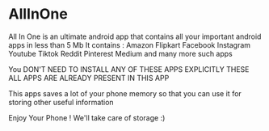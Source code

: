 # AllInOne

All In One is an ultimate android app that contains all your important android apps in less than 5 Mb
It contains :
 Amazon
 Flipkart
 Facebook
 Instagram
 Youtube
 Tiktok
 Reddit
 Pinterest
 Medium
and many more such apps

You DON'T NEED TO INSTALL ANY OF THESE APPS EXPLICITLY
THESE ALL APPS ARE ALREADY PRESENT IN THIS APP

This apps saves a lot of your phone memory so that you can use it for storing other useful information

Enjoy Your Phone ! We'll take care of storage :)
